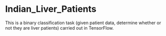 # Indian_Liver_Patients
This is a binary classification task (given patient data, determine whether or not they are liver patients) carried out in TensorFlow.
